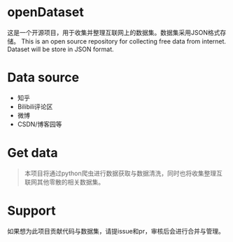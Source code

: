 # openDataset
这是一个开源项目，用于收集并整理互联网上的数据集。数据集采用JSON格式存储。
This is an open source repository for collecting free data from internet. Dataset will be store in JSON format.

# Data source
* 知乎
* Bilibili评论区
* 微博
* CSDN/博客园等

# Get data
> 本项目将通过python爬虫进行数据获取与数据清洗，同时也将收集整理互联网其他零散的相关数据集。

# Support
如果想为此项目贡献代码与数据集，请提issue和pr，审核后会进行合并与管理。
